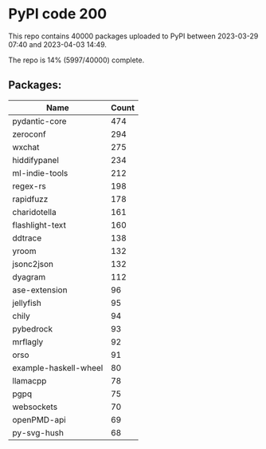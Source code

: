 # PyPI code 200

This repo contains 40000 packages uploaded to PyPI between 
2023-03-29 07:40 and 2023-04-03 14:49.

The repo is 14% (5997/40000) complete.

## Packages:

| Name  | Count |
| ----- | ----- |
| pydantic-core | 474 |
| zeroconf | 294 |
| wxchat | 275 |
| hiddifypanel | 234 |
| ml-indie-tools | 212 |
| regex-rs | 198 |
| rapidfuzz | 178 |
| charidotella | 161 |
| flashlight-text | 160 |
| ddtrace | 138 |
| yroom | 132 |
| jsonc2json | 132 |
| dyagram | 112 |
| ase-extension | 96 |
| jellyfish | 95 |
| chily | 94 |
| pybedrock | 93 |
| mrflagly | 92 |
| orso | 91 |
| example-haskell-wheel | 80 |
| llamacpp | 78 |
| pgpq | 75 |
| websockets | 70 |
| openPMD-api | 69 |
| py-svg-hush | 68 |


